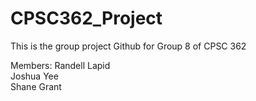 # CPSC362_Project

This is the group project Github for Group 8 of CPSC 362

Members:
Randell Lapid <br>
Joshua Yee <br>
Shane Grant <br>
